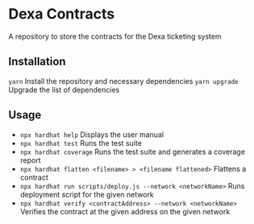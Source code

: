 # Dexa Contracts

A repository to store the contracts for the Dexa ticketing system

## Installation

`yarn` Install the repository and necessary dependencies
`yarn upgrade` Upgrade the list of dependencies

## Usage

- `npx hardhat help` Displays the user manual
- `npx hardhat test` Runs the test suite
- `npx hardhat coverage` Runs the test suite and generates a coverage report
- `npx hardhat flatten <filename> > <filename flattened>` Flattens a contract
- `npx hardhat run scripts/deploy.js --network <networkName>` Runs deployment script for the given network
- `npx hardhat verify <contractAddress> --network <networkName>` Verifies the contract at the given address on the given network
